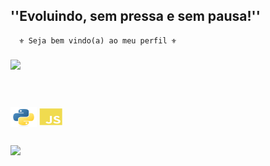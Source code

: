## ''Evoluindo, sem pressa e sem pausa!'' 
      ⚜️ Seja bem vindo(a) ao meu perfil ⚜️
 
 <body>
          <h3><img src="https://media.giphy.com/media/VDNDX5BhKKz0YsJkl0/giphy.gif" width="28"></h3>
      </body> 

#

<div style="display: inline_block"><br>
      <img align="center" alt="bruno-Python" height="32" width="42" src="https://raw.githubusercontent.com/devicons/devicon/master/icons/python/python-original.svg">
      <img align="center" alt="Bruno-Js" height="27" width="37" src="https://raw.githubusercontent.com/devicons/devicon/master/icons/javascript/javascript-plain.svg">

##

<div>
  <a href="https://www.linkedin.com/in/obrunofelicio/" target="_blank"><img src="https://img.shields.io/badge/LinkedIn-%230077B5.svg?&style=flat-square&logo=linkedin&logoColor=white"></a>
      
      
  
  </div>
  
  
   
